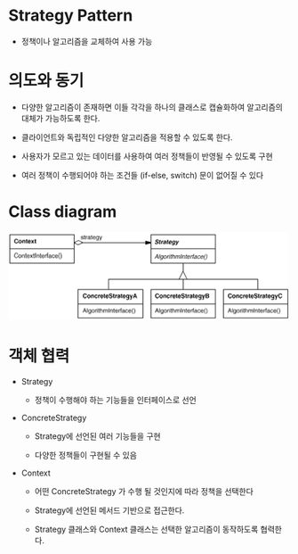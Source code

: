 # Strategy Pattern
- 정책이나 알고리즘을 교체하여 사용 가능

# 의도와 동기
- 다양한 알고리즘이 존재하면 이들 각각을 하나의 클래스로 캡슐화하여 알고리즘의 대체가 가능하도록 한다.

- 클라이언트와 독립적인 다양한 알고리즘을 적용할 수 있도록 한다.

- 사용자가 모르고 있는 데이터를 사용하여 여러 정책들이 반영될 수 있도록 구현

- 여러 정책이 수행되어야 하는 조건들 (if-else, switch) 문이 없어질 수 있다

# Class diagram
![alt text](image.png)

# 객체 협력
- Strategy 

  - 정책이 수행해야 하는 기능들을 인터페이스로 선언

- ConcreteStrategy 

  - Strategy에 선언된 여러 기능들을 구현

  - 다양한 정책들이 구현될 수 있음

- Context

  - 어떤 ConcreteStrategy 가 수행 될 것인지에 따라 정책을 선택한다

  - Strategy에 선언된 메서드 기반으로 접근한다.

  - Strategy 클래스와 Context 클래스는 선택한 알고리즘이 동작하도록 협력한다.

